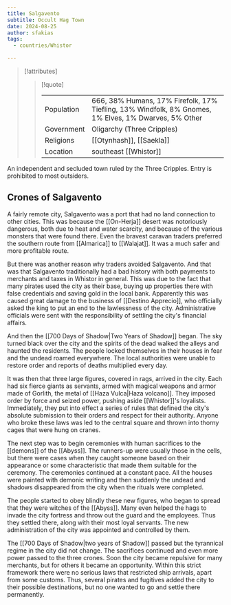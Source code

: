 ```yaml
---
title: Salgavento
subtitle: Occult Hag Town
date: 2024-08-25
author: sfakias
tags:
  - countries/Whistor

---
```

> [!attributes]
> 
> > [!quote]
> >
> > | | |
> > | --- | --- |
> > | Population | 666, 38% Humans, 17% Firefolk, 17% Tiefling, 13% Windfolk, 8% Gnomes, 1% Elves, 1% Dwarves, 5% Other |
> > | Government | Oligarchy (Three Cripples) |
> > | Religions | [[Otynhash]], [[Saekla]] |
> > | Location | southeast [[Whistor]] |

An independent and secluded town ruled by the Three Cripples. Entry is prohibited to most outsiders.

## Crones of Salgavento

A fairly remote city, Salgavento was a port that had no land connection to other cities. This was because the [[On-Herja]] desert was notoriously dangerous, both due to heat and water scarcity, and because of the various monsters that were found there. Even the bravest caravan traders preferred the southern route from [[Almarica]] to [[Walajat]]. It was a much safer and more profitable route.

But there was another reason why traders avoided Salgavento. And that was that Salgavento traditionally had a bad history with both payments to merchants and taxes in Whistor in general. This was due to the fact that many pirates used the city as their base, buying up properties there with false credentials and saving gold in the local bank. Apparently this was caused great damage to the business of [[Destino Apprecio]], who officially asked the king to put an end to the lawlessness of the city. Administrative officials were sent with the responsibility of settling the city's financial affairs.

And then the [[700 Days of Shadow|Two Years of Shadow]] began. The sky turned black over the city and the spirits of the dead walked the alleys and haunted the residents. The people locked themselves in their houses in fear and the undead roamed everywhere. The local authorities were unable to restore order and reports of deaths multiplied every day.

It was then that three large figures, covered in rags, arrived in the city. Each had six fierce giants as servants, armed with magical weapons and armor made of Gorlith, the metal of [[Haza Vulca|Haza volcano]]. They imposed order by force and seized power, pushing aside [[Whistor]]'s loyalists. Immediately, they put into effect a series of rules that defined the city's absolute submission to their orders and respect for their authority. Anyone who broke these laws was led to the central square and thrown into thorny cages that were hung on cranes.

The next step was to begin ceremonies with human sacrifices to the [[demons]] of the [[Abyss]]. The runners-up were usually those in the cells, but there were cases when they caught someone based on their appearance or some characteristic that made them suitable for the ceremony. The ceremonies continued at a constant pace. All the houses were painted with demonic writing and then suddenly the undead and shadows disappeared from the city when the rituals were completed.

The people started to obey blindly these new figures, who began to spread that they were witches of the [[Abyss]]. Many even helped the hags to invade the city fortress and throw out the guard and the employees. Thus they settled there, along with their most loyal servants. The new administration of the city was appointed and controlled by them. 

The [[700 Days of Shadow|two years of Shadow]] passed but the tyrannical regime in the city did not change. The sacrifices continued and even more power passed to the three crones. Soon the city became repulsive for many merchants, but for others it became an opportunity. Within this strict framework there were no serious laws that restricted ship arrivals, apart from some customs. Thus, several pirates and fugitives added the city to their possible destinations, but no one wanted to go and settle there permanently.